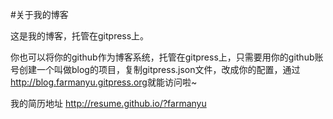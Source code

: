 #关于我的博客

这是我的博客，托管在gitpress上。  

你也可以将你的github作为博客系统，托管在gitpress上，只需要用你的github账号创建一个叫做blog的项目，复制gitpress.json文件，改成你的配置，通过<http://blog.farmanyu.gitpress.org>就能访问啦~

我的简历地址 <http://resume.github.io/?farmanyu>
